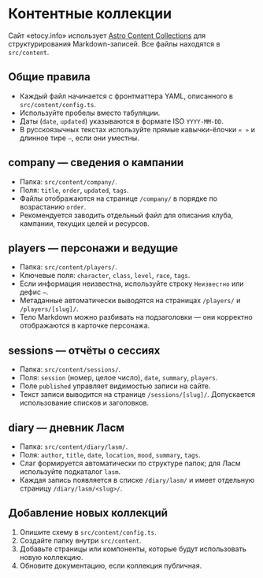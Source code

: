 # Контентные коллекции

Сайт «etocy.info» использует [Astro Content Collections](https://docs.astro.build/ru/guides/content-collections/) для структурирования Markdown-записей. Все файлы находятся в `src/content`.

## Общие правила

- Каждый файл начинается с фронтматтера YAML, описанного в `src/content/config.ts`.
- Используйте пробелы вместо табуляции.
- Даты (`date`, `updated`) указываются в формате ISO `YYYY-MM-DD`.
- В русскоязычных текстах используйте прямые кавычки-ёлочки `« »` и длинное тире `—`, если они уместны.

## company — сведения о кампании

- Папка: `src/content/company/`.
- Поля: `title`, `order`, `updated`, `tags`.
- Файлы отображаются на странице `/company/` в порядке по возрастанию `order`.
- Рекомендуется заводить отдельный файл для описания клуба, кампании, текущих целей и ресурсов.

## players — персонажи и ведущие

- Папка: `src/content/players/`.
- Ключевые поля: `character`, `class`, `level`, `race`, `tags`.
- Если информация неизвестна, используйте строку `Неизвестно` или дефис `—`.
- Метаданные автоматически выводятся на страницах `/players/` и `/players/[slug]/`.
- Тело Markdown можно разбивать на подзаголовки — они корректно отображаются в карточке персонажа.

## sessions — отчёты о сессиях

- Папка: `src/content/sessions/`.
- Поля: `session` (номер, целое число), `date`, `summary`, `players`.
- Поле `published` управляет видимостью записи на сайте.
- Текст записи выводится на странице `/sessions/[slug]/`. Допускается использование списков и заголовков.

## diary — дневник Ласм

- Папка: `src/content/diary/lasm/`.
- Поля: `author`, `title`, `date`, `location`, `mood`, `summary`, `tags`.
- Слаг формируется автоматически по структуре папок; для Ласм используйте подкаталог `lasm`.
- Каждая запись появляется в списке `/diary/lasm/` и имеет отдельную страницу `/diary/lasm/<slug>/`.

## Добавление новых коллекций

1. Опишите схему в `src/content/config.ts`.
2. Создайте папку внутри `src/content`.
3. Добавьте страницы или компоненты, которые будут использовать новую коллекцию.
4. Обновите документацию, если коллекция публичная.
